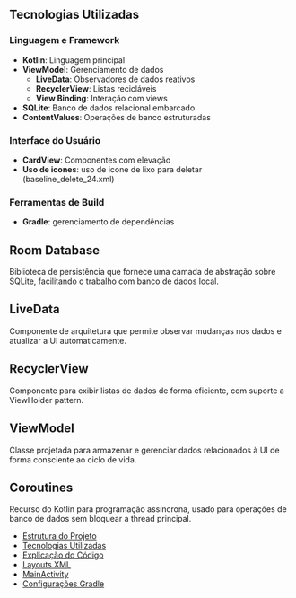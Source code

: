 ##  Tecnologias Utilizadas

### Linguagem e Framework
- **Kotlin**: Linguagem principal
- **ViewModel**: Gerenciamento de dados 
  - **LiveData**: Observadores de dados reativos
  - **RecyclerView**: Listas recicláveis
  - **View Binding**: Interação com views
- **SQLite**: Banco de dados relacional embarcado
- **ContentValues**: Operações de banco estruturadas

### Interface do Usuário

- **CardView**: Componentes com elevação
- **Uso de icones**: uso de icone de lixo para deletar (baseline_delete_24.xml)


### Ferramentas de Build
- **Gradle**: gerenciamento de dependências

## Room Database
Biblioteca de persistência que fornece uma camada de abstração sobre SQLite, facilitando o trabalho com banco de dados local.

## LiveData
Componente de arquitetura que permite observar mudanças nos dados e atualizar a UI automaticamente.

## RecyclerView
Componente para exibir listas de dados de forma eficiente, com suporte a ViewHolder pattern.

## ViewModel
Classe projetada para armazenar e gerenciar dados relacionados à UI de forma consciente ao ciclo de vida.

## Coroutines
Recurso do Kotlin para programação assíncrona, usado para operações de banco de dados sem bloquear a thread principal.

- [Estrutura do Projeto](estrutura_projeto.md)
- [Tecnologias Utilizadas](tecnologias_utilizadas.md)
- [Explicação do Código](explicacao_codigo.md)
- [Layouts XML](layouts.md)
- [MainActivity](mainactivity.md)
- [Configurações Gradle](gradle_config.md)
